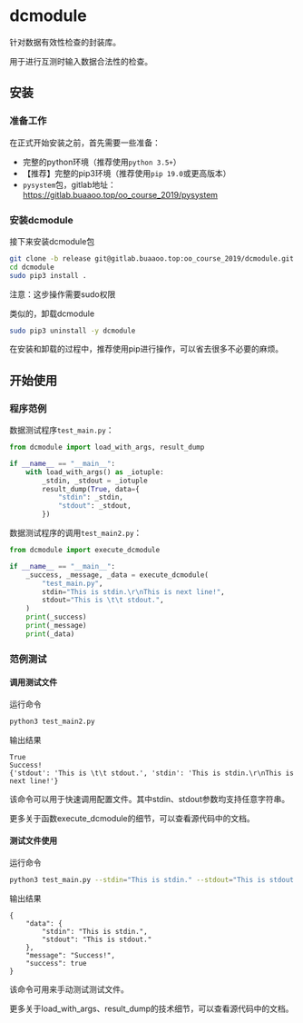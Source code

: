 # dcmodule

针对数据有效性检查的封装库。

用于进行互测时输入数据合法性的检查。

## 安装

### 准备工作

在正式开始安装之前，首先需要一些准备：

* 完整的python环境（推荐使用`python 3.5+`）
* 【推荐】完整的pip3环境（推荐使用`pip 19.0`或更高版本）
* `pysystem`包，gitlab地址：https://gitlab.buaaoo.top/oo_course_2019/pysystem

### 安装dcmodule

接下来安装dcmodule包

```bash
git clone -b release git@gitlab.buaaoo.top:oo_course_2019/dcmodule.git
cd dcmodule
sudo pip3 install .
```

注意：这步操作需要sudo权限

类似的，卸载dcmodule

```bash
sudo pip3 uninstall -y dcmodule
```

在安装和卸载的过程中，推荐使用pip进行操作，可以省去很多不必要的麻烦。

## 开始使用

### 程序范例

数据测试程序`test_main.py`：

```python
from dcmodule import load_with_args, result_dump

if __name__ == "__main__":
    with load_with_args() as _iotuple:
        _stdin, _stdout = _iotuple
        result_dump(True, data={
            "stdin": _stdin,
            "stdout": _stdout,
        })

```

数据测试程序的调用`test_main2.py`：

```python
from dcmodule import execute_dcmodule

if __name__ == "__main__":
    _success, _message, _data = execute_dcmodule(
        "test_main.py",
        stdin="This is stdin.\r\nThis is next line!",
        stdout="This is \t\t stdout.",
    )
    print(_success)
    print(_message)
    print(_data)

```

### 范例测试

#### 调用测试文件

运行命令

```bash
python3 test_main2.py
```

输出结果

```
True
Success!
{'stdout': 'This is \t\t stdout.', 'stdin': 'This is stdin.\r\nThis is next line!'}
```

该命令可以用于快速调用配置文件。其中stdin、stdout参数均支持任意字符串。

更多关于函数execute_dcmodule的细节，可以查看源代码中的文档。

#### 测试文件使用

运行命令

```bash
python3 test_main.py --stdin="This is stdin." --stdout="This is stdout."
```

输出结果

```
{
    "data": {
        "stdin": "This is stdin.",
        "stdout": "This is stdout."
    },
    "message": "Success!",
    "success": true
}
```

该命令可用来手动测试测试文件。

更多关于load_with_args、result_dump的技术细节，可以查看源代码中的文档。

